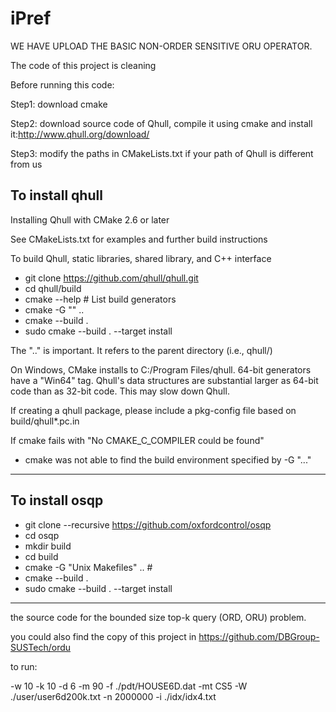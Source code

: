 # iPref

WE HAVE UPLOAD THE BASIC NON-ORDER SENSITIVE ORU OPERATOR.

The code of this project is cleaning

Before running this code:

Step1:
download cmake

Step2:
download source code of Qhull, compile it using cmake and install it:http://www.qhull.org/download/

Step3:
modify the paths in CMakeLists.txt if your path of Qhull is different from us

To install qhull
-----------------
Installing Qhull with CMake 2.6 or later

  See CMakeLists.txt for examples and further build instructions

  To build Qhull, static libraries, shared library, and C++ interface
  - git clone https://github.com/qhull/qhull.git
  - cd qhull/build
  - cmake --help  # List build generators
  - cmake -G "<generator>" ..   
  - cmake --build .
  - sudo cmake --build . --target install


  The ".." is important.  It refers to the parent directory (i.e., qhull/)

  On Windows, CMake installs to C:/Program Files/qhull.  64-bit generators
  have a "Win64" tag.  Qhull's data structures are substantial larger as
  64-bit code than as 32-bit code.  This may slow down Qhull.

  If creating a qhull package, please include a pkg-config file based on build/qhull*.pc.in

  If cmake fails with "No CMAKE_C_COMPILER could be found"
  - cmake was not able to find the build environment specified by -G "..."

-----------------

To install osqp
-----------------

  - git clone --recursive https://github.com/oxfordcontrol/osqp
  - cd osqp
  - mkdir build
  - cd build
  - cmake -G "Unix Makefiles" .. #
  - cmake --build .
  - sudo cmake --build . --target install  
-----------------

  
  
the source code for the bounded size top-k query (ORD, ORU) problem.
  
you could also find the copy of this project in https://github.com/DBGroup-SUSTech/ordu

to run:

-w 10 -k 10 -d 6 -m 90 -f ./pdt/HOUSE6D.dat -mt CS5 -W ./user/user6d200k.txt -n 2000000 -i ./idx/idx4.txt
